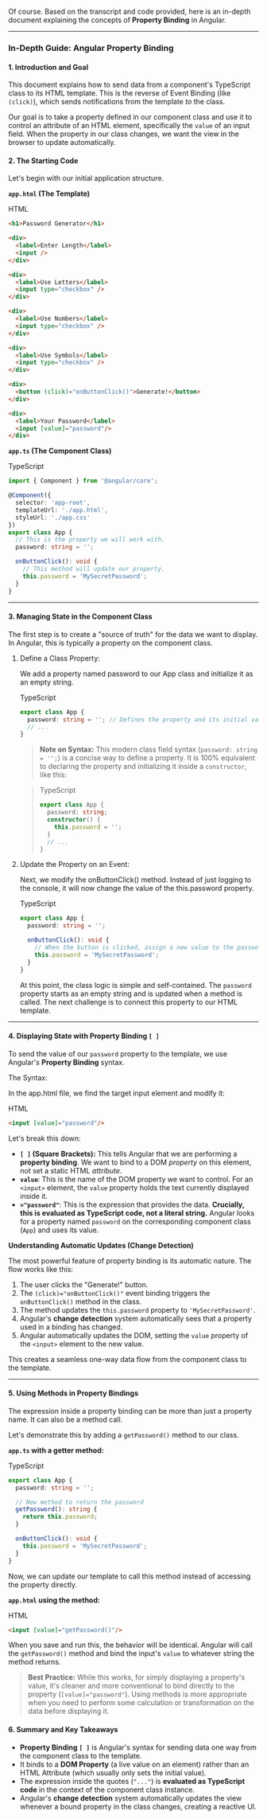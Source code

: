 Of course. Based on the transcript and code provided, here is an in-depth document explaining the concepts of **Property Binding** in Angular.

---

### **In-Depth Guide: Angular Property Binding**

#### **1. Introduction and Goal**

This document explains how to send data from a component's TypeScript class to its HTML template. This is the reverse of Event Binding (like `(click)`), which sends notifications from the template _to_ the class.

Our goal is to take a property defined in our component class and use it to control an attribute of an HTML element, specifically the `value` of an input field. When the property in our class changes, we want the view in the browser to update automatically.

#### **2. The Starting Code**

Let's begin with our initial application structure.

**`app.html` (The Template)**

HTML

```HTML
<h1>Password Generator</h1>

<div>
  <label>Enter Length</label>
  <input />
</div>

<div>
  <label>Use Letters</label>
  <input type="checkbox" />
</div>

<div>
  <label>Use Numbers</label>
  <input type="checkbox" />
</div>

<div>
  <label>Use Symbols</label>
  <input type="checkbox" />
</div>

<div>
  <button (click)="onButtonClick()">Generate!</button>
</div>

<div>
  <label>Your Password</label>
  <input [value]="password"/>
</div>
```

**`app.ts` (The Component Class)**

TypeScript

```TypeScript
import { Component } from '@angular/core';

@Component({
  selector: 'app-root',
  templateUrl: './app.html',
  styleUrl: './app.css'
})
export class App {
  // This is the property we will work with.
  password: string = '';

  onButtonClick(): void {
    // This method will update our property.
    this.password = 'MySecretPassword';
  }
}
```

---

#### **3. Managing State in the Component Class**

The first step is to create a "source of truth" for the data we want to display. In Angular, this is typically a property on the component class.

1. Define a Class Property:
    
    We add a property named password to our App class and initialize it as an empty string.
    
    TypeScript
    
    ```TypeScript
    export class App {
      password: string = ''; // Defines the property and its initial value.
      // ...
    }
    ```
    
    > **Note on Syntax:** This modern class field syntax (`password: string = '';`) is a concise way to define a property. It is 100% equivalent to declaring the property and initializing it inside a `constructor`, like this:
    
    > TypeScript
    > 
    > ```TypeScript
    > export class App {
    >   password: string;
    >   constructor() {
    >     this.password = '';
    >   }
    >   // ...
    > }
    > ```
    
2. Update the Property on an Event:
    
    Next, we modify the onButtonClick() method. Instead of just logging to the console, it will now change the value of the this.password property.
    
    TypeScript
    
    ```TypeScript
    export class App {
      password: string = '';
    
      onButtonClick(): void {
        // When the button is clicked, assign a new value to the password property.
        this.password = 'MySecretPassword'; 
      }
    }
    ```
    
    At this point, the class logic is simple and self-contained. The `password` property starts as an empty string and is updated when a method is called. The next challenge is to connect this property to our HTML template.
    

---

#### **4. Displaying State with Property Binding `[ ]`**

To send the value of our `password` property to the template, we use Angular's **Property Binding** syntax.

The Syntax:

In the app.html file, we find the target input element and modify it:

HTML

```HTML
<input [value]="password"/>
```

Let's break this down:

- **`[ ]` (Square Brackets):** This tells Angular that we are performing a **property binding**. We want to bind to a DOM _property_ on this element, not set a static HTML _attribute_.
- **`value`**: This is the name of the DOM property we want to control. For an `<input>` element, the `value` property holds the text currently displayed inside it.
- **`="password"`**: This is the expression that provides the data. **Crucially, this is evaluated as TypeScript code, not a literal string.** Angular looks for a property named `password` on the corresponding component class (`App`) and uses its value.

**Understanding Automatic Updates (Change Detection)**

The most powerful feature of property binding is its automatic nature. The flow works like this:

1. The user clicks the "Generate!" button.
2. The `(click)="onButtonClick()"` event binding triggers the `onButtonClick()` method in the class.
3. The method updates the `this.password` property to `'MySecretPassword'`.
4. Angular's **change detection** system automatically sees that a property used in a binding has changed.
5. Angular automatically updates the DOM, setting the `value` property of the `<input>` element to the new value.

This creates a seamless one-way data flow from the component class to the template.

---

#### **5. Using Methods in Property Bindings**

The expression inside a property binding can be more than just a property name. It can also be a method call.

Let's demonstrate this by adding a `getPassword()` method to our class.

**`app.ts` with a getter method:**

TypeScript

```TypeScript
export class App {
  password: string = '';

  // New method to return the password
  getPassword(): string {
    return this.password;
  }

  onButtonClick(): void {
    this.password = 'MySecretPassword';
  }
}
```

Now, we can update our template to call this method instead of accessing the property directly.

**`app.html` using the method:**

HTML

```HTML
<input [value]="getPassword()"/>
```

When you save and run this, the behavior will be identical. Angular will call the `getPassword()` method and bind the input's `value` to whatever string the method returns.

> **Best Practice:** While this works, for simply displaying a property's value, it's cleaner and more conventional to bind directly to the property (`[value]="password"`). Using methods is more appropriate when you need to perform some calculation or transformation on the data before displaying it.

#### **6. Summary and Key Takeaways**

- **Property Binding `[ ]`** is Angular's syntax for sending data one way from the component class to the template.
- It binds to a **DOM Property** (a live value on an element) rather than an HTML Attribute (which usually only sets the initial value).
- The expression inside the quotes (`"..."`) is **evaluated as TypeScript code** in the context of the component class instance.
- Angular's **change detection** system automatically updates the view whenever a bound property in the class changes, creating a reactive UI.